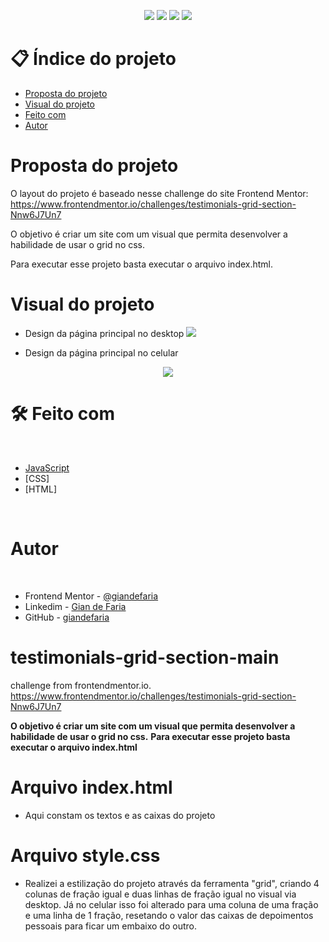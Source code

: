 <p align="center">
  <image
  src="https://img.shields.io/github/languages/count/giandefaria/testimonials-grid-section-main"
  />
  <image
  src="https://img.shields.io/github/languages/top/giandefaria/testimonials-grid-section-main"
  />
  <image
  src="https://img.shields.io/github/last-commit/giandefaria/testimonials-grid-section-main"
  />
  <image
  src="https://img.shields.io/github/watchers/giandefaria/testimonials-grid-section-main"
  />
</p>

# 📋 Índice do projeto


- [Proposta do projeto](#id01)
- [Visual do projeto](#id04)
- [Feito com](#id05)
- [Autor](#id07)

# Proposta do projeto <a name="id01"></a>

O layout do projeto é baseado nesse challenge do site Frontend Mentor: https://www.frontendmentor.io/challenges/testimonials-grid-section-Nnw6J7Un7


O objetivo é criar um site com um visual que permita desenvolver a habilidade de usar o grid no css.

Para executar esse projeto basta executar o arquivo index.html.


# Visual do projeto <a name="id04"></a>

<p align="center">

* Design da página principal no desktop
<image
src="./images/desktop-view.png"
/>

</p>

<p align="center">

* Design da página principal no celular
<div align="center">
  <image
  src="./images/mobile-view.png"
  />
</div>

</p>

# 🛠 Feito com <a name="id05"></a>

<br />

- [JavaScript](https://www.ecma-international.org/publications-and-standards/standards/ecma-262/)
- [CSS]
- [HTML]

<br />


# Autor <a name="id07"></a>

<br />

- Frontend Mentor - [@giandefaria](https://www.frontendmentor.io/profile/giandefaria)
- Linkedim - [Gian de Faria](www.linkedin.com/in/gianfaria)
- GitHub - [giandefaria](https://github.com/giandefaria)





# testimonials-grid-section-main
challenge from frontendmentor.io. https://www.frontendmentor.io/challenges/testimonials-grid-section-Nnw6J7Un7

**O objetivo é criar um site com um visual que permita desenvolver a habilidade de usar o grid no css.**
**Para executar esse projeto basta executar o arquivo index.html**

 # Arquivo index.html
 * Aqui constam os textos e as caixas do projeto

 # Arquivo style.css
 * Realizei a estilização do projeto através da ferramenta "grid",  criando 4 colunas de fração igual e duas linhas de fração igual no visual via desktop. Já no celular isso foi alterado para uma coluna de uma fração e uma linha de 1 fração, resetando o valor das caixas de depoimentos pessoais para ficar um embaixo do outro.
